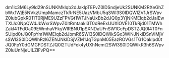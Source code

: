dm1lc3M6Ly9ld29nSUNKMklqb2dJaklpTEFvZ0lDSndjeUk2SUNKM2RXeGhZbWx1WjE5NVkzUmpMamczTkRrNE5UazVMbU5qSWl3S0lDQWlZV1JrSWpvZ0lubGpkR011T0RjME9UZzFPVGt1WTJNaUxBb2dJQ0p3YjNKMElqb2dJalEwTXlJc0NpQWdJbWxrSWpvZ0ltRmtaakl3T0dReExUUXlOVE10TkRjd01TMWhZakl4TFdOa09EWmhaVFkyWlRBNU1pSXNDaUFnSW1GcFpDSTZJQ0l4T0FnSUlpd0tJQ0FpYm1WMElqb2dJbmR6SWl3S0lDQWlkSGx3WlNJNklDSnViMjVsSWl3S0lDQWlhRzl6ZENJNklDSjVZM1JqTGpnM05EazROVGs1TG1Oaklpd0tJQ0FpY0dGMGFDSTZJQ0l2TUdFek4yUXhNemt2SWl3S0lDQWlkR3h6SWpvZ0luUnNjeUlLZlFvPQ==
